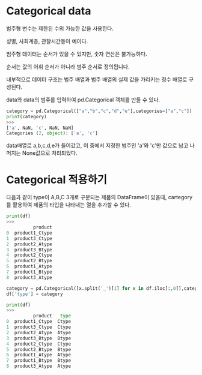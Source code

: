 # Categorical data

범주형 변수는 제한된 수의 가능한 값을 사용한다.

성별, 사회계층,  관찰시간등이 예이다.

범주형 데이터는 순서가 있을 수 있지만, 숫자 연산은 불가능하다.

순서는 값의 어휘 순서가 아니라 범주 순서로 정의됩니다.

내부적으로 데이터 구조는 범주 배열과 범주 배열의 실제 값을 가리키는 정수 배열로 구성된다.

data와 data의 범주를 입력하여 pd.Categorical 객체를 만들 수 있다.  
```python
category = pd.Categorical(["a","b","c","d","e"],categories=["a","c"])
print(category)
>>>
['a', NaN, 'c', NaN, NaN]
Categories (2, object): ['a', 'c']
```
data배열로 a,b,c,d,e가 들어갔고, 이 중에서 지정한 범주인 'a'와 'c'만 값으로 남고 나머지는 None값으로 처리되었다.

# Categorical 적용하기

다음과 같이 type이 A,B,C 3개로 구분되는 제품의 DataFrame이 있을때, cartegory를 활용하여 제품의 타입을 나타내는 열을 추가할 수 있다.
```python
print(df)
>>>
          product
0  product1_Ctype
1  product3_Ctype
2  product2_Atype
3  product3_Btype
4  product2_Ctype
5  product2_Btype
6  product1_Atype
7  product1_Btype
8  product3_Atype

category = pd.Categorical([x.split('_')[1] for x in df.iloc[:,0]],categories=['Btype', 'Atype', 'Ctype']
df['type'] = category 

print(df)
>>>
          product   type
0  product1_Ctype  Ctype
1  product3_Ctype  Ctype
2  product2_Atype  Atype
3  product3_Btype  Btype
4  product2_Ctype  Ctype
5  product2_Btype  Btype
6  product1_Atype  Atype
7  product1_Btype  Btype
8  product3_Atype  Atype
```
